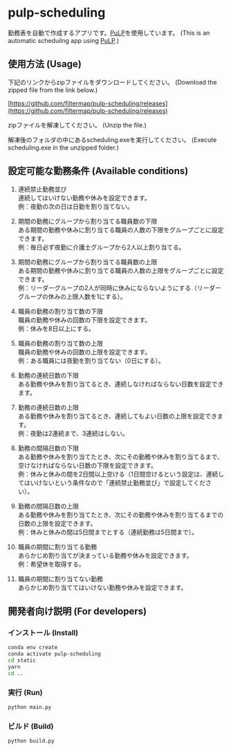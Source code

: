# pulp-scheduling

勤務表を自動で作成するアプリです。[PuLP](https://pythonhosted.org/PuLP/)を使用しています。 (This is an automatic scheduilng app using [PuLP](https://pythonhosted.org/PuLP/).)

## 使用方法 (Usage)

下記のリンクからzipファイルをダウンロードしてください。 (Download the zipped file from the link below.)

[https://github.com/filtermap/pulp-scheduling/releases](https://github.com/filtermap/pulp-scheduling/releases)

zipファイルを解凍してください。 (Unzip the file.)

解凍後のフォルダの中にあるscheduling.exeを実行してください。 (Execute scheduling.exe in the unzipped folder.)

## 設定可能な勤務条件 (Available conditions)

1. 連続禁止勤務並び<br>連続してはいけない勤務や休みを設定できます。<br>例：夜勤の次の日は日勤を割り当てない。

2. 期間の勤務にグループから割り当てる職員数の下限<br>ある期間の勤務や休みに割り当てる職員の人数の下限をグループごとに設定できます。<br>例：毎日必ず夜勤に介護士グループから2人以上割り当てる。

3. 期間の勤務にグループから割り当てる職員数の上限<br>ある期間の勤務や休みに割り当てる職員の人数の上限をグループごとに設定できます。<br>例：リーダーグループの2人が同時に休みにならないようにする（リーダーグループの休みの上限人数を1にする）。

4. 職員の勤務の割り当て数の下限<br>職員の勤務や休みの回数の下限を設定できます。<br>例：休みを8日以上にする。

5. 職員の勤務の割り当て数の上限<br>職員の勤務や休みの回数の上限を設定できます。<br>例：ある職員には夜勤を割り当てない（0日にする）。

6. 勤務の連続日数の下限<br>ある勤務や休みを割り当てるとき、連続しなければならない日数を設定できます。

7. 勤務の連続日数の上限<br>ある勤務や休みを割り当てるとき、連続してもよい日数の上限を設定できます。<br>例：夜勤は2連続まで、3連続はしない。

8. 勤務の間隔日数の下限<br>ある勤務や休みを割り当てたとき、次にその勤務や休みを割り当てるまで、空けなければならない日数の下限を設定できます。<br>例：休みと休みの間を2日間以上空ける（1日間空けるという設定は、連続してはいけないという条件なので「連続禁止勤務並び」で設定してください）。

9. 勤務の間隔日数の上限<br>ある勤務や休みを割り当てたとき、次にその勤務や休みを割り当てるまでの日数の上限を設定できます。<br>例：休みと休みの間は5日間までとする（連続勤務は5日間まで）。

10. 職員の期間に割り当てる勤務<br>あらかじめ割り当てが決まっている勤務や休みを設定できます。<br>例：希望休を取得する。

11. 職員の期間に割り当てない勤務<br>あらかじめ割り当ててはいけない勤務や休みを設定できます。

## 開発者向け説明 (For developers)

### インストール (Install)

```sh
conda env create
conda activate pulp-scheduling
cd static
yarn
cd ..
```

### 実行 (Run)

```sh
python main.py
```

### ビルド (Build)

```sh
python build.py
```
